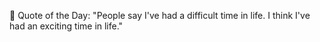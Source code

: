 <!-- start quote -->
💬 Quote of the Day: "People say I've had a difficult time in life. I think I've had an exciting time in life."
<!-- end quote -->